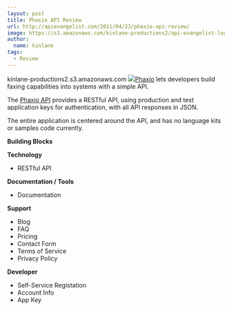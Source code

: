 ```yaml
---
layout: post
title: Phaxio API Review
url: http://apievangelist.com/2011/04/23/phaxio-api-review/
image: https://s3.amazonaws.com/kinlane-productions2/api-evangelist-logos/api-evangelist-butterfly-vertical.png
author:
  name: kinlane
tags:
  - Review
---
```

kinlane-productions2.s3.amazonaws.com [![](http://kinlane-productions.s3.amazonaws.com/api-evangelist/phaxio-logo-2.png)](http://www.phaxio.com/ "Phaxio")[Phaxio](http://www.phaxio.com/ "Phaxio") lets developers build faxing capabilities into systems with a simple API.

The [Phaxio API](http://www.phaxio.com/docs "Phaxio API") provides a RESTful API, using production and test application keys for authentication, with all API responses in JSON.

The entire application is centered around the API, and has no language kits or samples code currently.

**Building Blocks**

**Technology**

*   RESTful API

**Documentation / Tools**

*   Documentation

**Support**

*   Blog
*   FAQ
*   Pricing
*   Contact Form
*   Terms of Service
*   Privacy Policy

**Developer**

*   Self-Service Registation
*   Account Info
*   App Key
